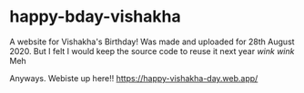 # happy-bday-vishakha
A website for Vishakha's Birthday! Was made and uploaded for 28th August 2020. 
But I felt I would keep the source code to reuse it next year *wink wink*
Meh

Anyways. 
Webiste up here!!
https://happy-vishakha-day.web.app/
